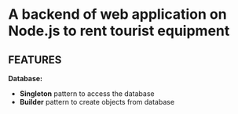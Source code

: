 A backend of web application on Node.js to rent tourist equipment
====
FEATURES
--------

__Database:__
* __Singleton__ pattern to access the database
* __Builder__ pattern to create objects from database
